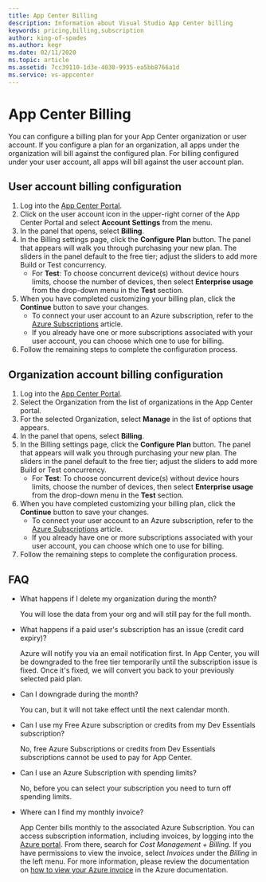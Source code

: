 ```yaml
---
title: App Center Billing
description: Information about Visual Studio App Center billing
keywords: pricing,billing,subscription
author: king-of-spades
ms.author: kegr
ms.date: 02/11/2020
ms.topic: article
ms.assetid: 7cc39110-1d3e-4030-9935-ea5bb8766a1d
ms.service: vs-appcenter
---
```


# App Center Billing
You can configure a billing plan for your App Center organization or user account. If you configure a plan for an organization, all apps under the organization will bill against the configured plan. For billing configured under your user account, all apps will bill against the user account plan.

## User account billing configuration
1. Log into the [App Center Portal](https://appcenter.ms).
2. Click on the user account icon in the upper-right corner of the App Center Portal and select **Account Settings** from the menu.
3. In the panel that opens, select **Billing**.
4. In the Billing settings page, click the **Configure Plan** button. The panel that appears will walk you through purchasing your new plan. The sliders in the panel default to the free tier; adjust the sliders to add more Build or Test concurrency.
   - For **Test**: To choose concurrent device(s) without device hours limits, choose the number of devices, then select **Enterprise usage** from the drop-down menu in the **Test** section.
5. When you have completed customizing your billing plan, click the **Continue** button to save your changes.
   - To connect your user account to an Azure subscription, refer to the [Azure Subscriptions](~/general/azure-subscriptions.md) article.
   - If you already have one or more subscriptions associated with your user account, you can choose which one to use for billing.
6. Follow the remaining steps to complete the configuration process.

## Organization account billing configuration
1. Log into the [App Center Portal](https://appcenter.ms).
2. Select the Organization from the list of organizations in the App Center portal.  
3. For the selected Organization, select **Manage** in the list of options that appears.
4. In the panel that opens, select **Billing**.
5. In the Billing settings page, click the **Configure Plan** button. The panel that appears will walk you through purchasing your new plan. The sliders in the panel default to the free tier; adjust the sliders to add more Build or Test concurrency.
   - For **Test**: To choose concurrent device(s) without device hours limits, choose the number of devices, then select **Enterprise usage** from the drop-down menu in the **Test** section.
6. When you have completed customizing your billing plan, click the **Continue** button to save your changes.
   - To connect your user account to an Azure subscription, refer to the [Azure Subscriptions](~/general/azure-subscriptions.md) article.
   - If you already have one or more subscriptions associated with your user account, you can choose which one to use for billing.
7. Follow the remaining steps to complete the configuration process.

## FAQ

- What happens if I delete my organization during the month?

  You will lose the data from your org and will still pay for the full month.

- What happens if a paid user's subscription has an issue (credit card expiry)?

  Azure will notify you via an email notification first. In App Center, you will be downgraded to the free tier temporarily until the subscription issue is fixed. Once it's fixed, we will convert you back to your previously selected paid plan.

- Can I downgrade during the month?

  You can, but it will not take effect until the next calendar month.

- Can I use my Free Azure subscription or credits from my Dev Essentials subscription?

  No, free Azure Subscriptions or credits from Dev Essentials subscriptions cannot be used to pay for App Center.

- Can I use an Azure Subscription with spending limits?

  No, before you can select your subscription you need to turn off spending limits.

- Where can I find my monthly invoice?

  App Center bills monthly to the associated Azure Subscription. You can access subscription information, including invoices, by logging into the [Azure portal](https://portal.azure.com). From there, search for _Cost Management + Billing_. If you have permissions to view the invoice, select *Invoices* under the *Billing* in the left menu. For more information, please review the documentation on [how to view your Azure invoice](https://docs.microsoft.com/azure/cost-management-billing/understand/download-azure-invoice) in the Azure documentation.
